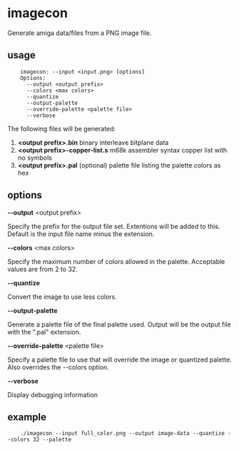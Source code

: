 imagecon
========

Generate amiga data/files from a PNG image file.

usage
-----
```
    imagecon: --input <input.png> [options]
    Options:
      --output <output prefix>
      --colors <max colors>
      --quantize
      --output-palette
      --override-palette <palette file>
      --verbose
```

The following files will be generated:

1. **&lt;output prefix>.bin** binary interleave bitplane data
2. **&lt;output prefix>-copper-list.s**	m68k assembler syntax copper list with no symbols
3. **&lt;output prefix>.pal** (optional) palette file listing the palette colors as hex

options
-------
**--output** &lt;output prefix>

Specify the prefix for the output file set. Extentions will be added to this. Default is the input file name minus the extension.

**--colors** &lt;max colors>

Specify the maximum number of colors allowed in the palette. Acceptable values are from 2 to 32.

**--quantize**

Convert the image to use less colors.

**--output-palette**

Generate a palette file of the final palette used. Output will be the output file with the ".pal" extension.

**--override-palette** &lt;palette file>

Specify a palette file to use that will override the image or quantized palette. Also overrides the --colors option.

**--verbose**

Display debugging information

example
-------
```
    ./imagecon --input full_color.png --output image-data --quantize --colors 32 --palette
```
